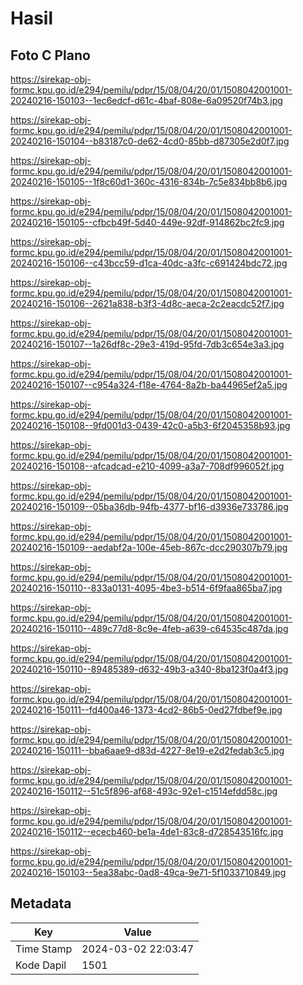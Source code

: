 # Hasil

## Foto C Plano

https://sirekap-obj-formc.kpu.go.id/e294/pemilu/pdpr/15/08/04/20/01/1508042001001-20240216-150103--1ec6edcf-d61c-4baf-808e-6a09520f74b3.jpg

https://sirekap-obj-formc.kpu.go.id/e294/pemilu/pdpr/15/08/04/20/01/1508042001001-20240216-150104--b83187c0-de62-4cd0-85bb-d87305e2d0f7.jpg

https://sirekap-obj-formc.kpu.go.id/e294/pemilu/pdpr/15/08/04/20/01/1508042001001-20240216-150105--1f8c60d1-360c-4316-834b-7c5e834bb8b6.jpg

https://sirekap-obj-formc.kpu.go.id/e294/pemilu/pdpr/15/08/04/20/01/1508042001001-20240216-150105--cfbcb49f-5d40-449e-92df-914862bc2fc9.jpg

https://sirekap-obj-formc.kpu.go.id/e294/pemilu/pdpr/15/08/04/20/01/1508042001001-20240216-150106--c43bcc59-d1ca-40dc-a3fc-c691424bdc72.jpg

https://sirekap-obj-formc.kpu.go.id/e294/pemilu/pdpr/15/08/04/20/01/1508042001001-20240216-150106--2621a838-b3f3-4d8c-aeca-2c2eacdc52f7.jpg

https://sirekap-obj-formc.kpu.go.id/e294/pemilu/pdpr/15/08/04/20/01/1508042001001-20240216-150107--1a26df8c-29e3-419d-95fd-7db3c654e3a3.jpg

https://sirekap-obj-formc.kpu.go.id/e294/pemilu/pdpr/15/08/04/20/01/1508042001001-20240216-150107--c954a324-f18e-4764-8a2b-ba44965ef2a5.jpg

https://sirekap-obj-formc.kpu.go.id/e294/pemilu/pdpr/15/08/04/20/01/1508042001001-20240216-150108--9fd001d3-0439-42c0-a5b3-6f2045358b93.jpg

https://sirekap-obj-formc.kpu.go.id/e294/pemilu/pdpr/15/08/04/20/01/1508042001001-20240216-150108--afcadcad-e210-4099-a3a7-708df996052f.jpg

https://sirekap-obj-formc.kpu.go.id/e294/pemilu/pdpr/15/08/04/20/01/1508042001001-20240216-150109--05ba36db-94fb-4377-bf16-d3936e733786.jpg

https://sirekap-obj-formc.kpu.go.id/e294/pemilu/pdpr/15/08/04/20/01/1508042001001-20240216-150109--aedabf2a-100e-45eb-867c-dcc290307b79.jpg

https://sirekap-obj-formc.kpu.go.id/e294/pemilu/pdpr/15/08/04/20/01/1508042001001-20240216-150110--833a0131-4095-4be3-b514-6f9faa865ba7.jpg

https://sirekap-obj-formc.kpu.go.id/e294/pemilu/pdpr/15/08/04/20/01/1508042001001-20240216-150110--489c77d8-8c9e-4feb-a639-c64535c487da.jpg

https://sirekap-obj-formc.kpu.go.id/e294/pemilu/pdpr/15/08/04/20/01/1508042001001-20240216-150110--89485389-d632-49b3-a340-8ba123f0a4f3.jpg

https://sirekap-obj-formc.kpu.go.id/e294/pemilu/pdpr/15/08/04/20/01/1508042001001-20240216-150111--fd400a46-1373-4cd2-86b5-0ed27fdbef9e.jpg

https://sirekap-obj-formc.kpu.go.id/e294/pemilu/pdpr/15/08/04/20/01/1508042001001-20240216-150111--bba6aae9-d83d-4227-8e19-e2d2fedab3c5.jpg

https://sirekap-obj-formc.kpu.go.id/e294/pemilu/pdpr/15/08/04/20/01/1508042001001-20240216-150112--51c5f896-af68-493c-92e1-c1514efdd58c.jpg

https://sirekap-obj-formc.kpu.go.id/e294/pemilu/pdpr/15/08/04/20/01/1508042001001-20240216-150112--ececb460-be1a-4de1-83c8-d728543516fc.jpg

https://sirekap-obj-formc.kpu.go.id/e294/pemilu/pdpr/15/08/04/20/01/1508042001001-20240216-150103--5ea38abc-0ad8-49ca-9e71-5f1033710849.jpg


## Metadata

| Key        | Value               |
| ---------- | ------------------- |
| Time Stamp | 2024-03-02 22:03:47 |
| Kode Dapil | 1501                |



